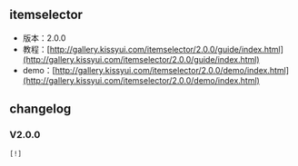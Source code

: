 ## itemselector

* 版本：2.0.0
* 教程：[http://gallery.kissyui.com/itemselector/2.0.0/guide/index.html](http://gallery.kissyui.com/itemselector/2.0.0/guide/index.html)
* demo：[http://gallery.kissyui.com/itemselector/2.0.0/demo/index.html](http://gallery.kissyui.com/itemselector/2.0.0/demo/index.html)

## changelog

### V2.0.0

    [!]


